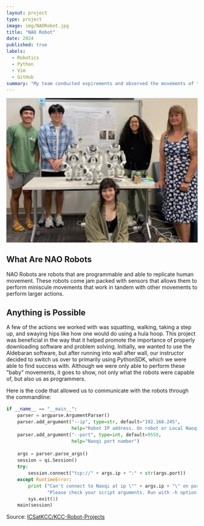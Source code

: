 ```yaml
---
layout: project
type: project
image: img/NAORobot.jpg
title: "NAO Robot"
date: 2024
published: true
labels:
  - Robotics
  - Python
  - Vim
  - GitHub
summary: "My team conducted expirements and observed the movements of the humanoid NAO robots through Python Programming."
---
```


<p align="center">
<img width="700px" src="../img/naoRobots.jpeg">
</p>

## What Are NAO Robots
NAO Robots are robots that are programmable and able to replicate human movement. These robots come jam packed with sensors that allows them to perform miniscule movements that work in tandem with other movements to perform larger actions. 

## Anything is Possible
A few of the actions we worked with was squatting, walking, taking a step up, and swaying hips like how one would do using a hula hoop. This project was beneficial in the way that it helped promote the importance of properly downloading software and problem solving. Initially, we wanted to use the Aldebaran software, but after running into wall after wall, our instructor decided to switch us over to primarily using PythonSDK, which we were able to find success with. Although we were only able to perform these "baby" movements, it goes to show, not only what the robots were capable of, but also us as programmers.

Here is the code that allowed us to communicate with the robots through the commandline:

```python
if __name__ == "__main__":
    parser = argparse.ArgumentParser()
    parser.add_argument("--ip", type=str, default="192.168.245",
                        help="Robot IP address. On robot or Local Naoqi: use '192.168.245'.")
    parser.add_argument("--port", type=int, default=9559,
                        help="Naoqi port number")

    args = parser.parse_args()
    session = qi.Session()
    try:
        session.connect("tcp://" + args.ip + ":" + str(args.port))
    except RuntimeError:
        print ("Can't connect to Naoqi at ip \"" + args.ip + "\" on port " + str(args.port) +".\n"
               "Please check your script arguments. Run with -h option for help.")
        sys.exit(1)
    main(session)
```

Source: <a href="https://github.com/ICSatKCC/KCC-Robot-Projects"><i class="large github icon "></i>ICSatKCC/KCC-Robot-Projects</a>
